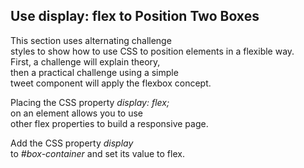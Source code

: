 ﻿## Use display: flex to Position Two Boxes

This section uses alternating challenge  
styles to show how to use CSS to position elements in a flexible way.  
First, a challenge will explain theory,  
then a practical challenge using a simple  
tweet component will apply the flexbox concept.

Placing the CSS property _display: flex;_  
on an element allows you to use  
other flex properties to build a responsive page.

Add the CSS property _display_  
to _#box-container_ and set its value to flex.

